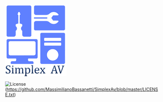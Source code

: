 ![simplex_av_logo](./simplex_av_logo_200x233.png)


![License](https://img.shields.io/badge/license-MIT-green)(https://github.com/MassimilianoBassanetti/SimplexAv/blob/master/LICENSE.txt)

